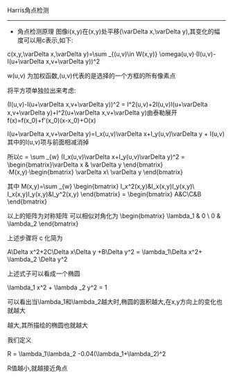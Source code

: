 Harris角点检测

---

- 角点检测原理
  图像i(x,y)在(x,y)处平移(\varDelta x,\varDelta y),其变化的幅度可以用c表示,如下:

c(x,y,\varDelta x,\varDelta y)=\sum _{(u,v)\in W(x,y)} \omega(u,v)·(I(u,v)-I(u+\varDelta x,v+\varDelta y))^2

  w(u,v) 为加权函数,(u,v)代表的是选择的一个方框的所有像素点

  将平方项单独拉出来考虑:

  (I(u,v)-I(u+\varDelta x,v+\varDelta y))^2 = I^2(u,v)+2I(u,v)I(u+\varDelta x,v+\varDelta y)+I^2(u+\varDelta x,v+\varDelta y)由泰勒展开f(x)=f(x_0)+f'(x_0)(x-x_0)+O(x)

   I(u+\varDelta x,v+\varDelta y)=I_x(u,v)\varDelta x+I_y(u,v)\varDelta y + I(u,v)其中的I(u,v)项与前面相减消掉

  所以c = \sum _{w} (I_x(u,v)\varDelta x+I_y(u,v)\varDelta y)^2 = \begin{bmatrix}\varDelta x & \varDelta y \end{bmatrix}·M(x,y)·\begin{bmatrix} \varDelta x\\ \varDelta y \end{bmatrix}

  其中  M(x,y)=\sum _{w} \begin{bmatrix} I_x^2(x,y)&I_x(x,y)I_y(x,y)\\ I_x(x,y)I_y(x,y)&I_y^2(x,y) \end{bmatrix} = \begin{bmatrix} A&C\\C&B \end{bmatrix}

  以上的矩阵为对称矩阵 可以相似对角化为  \begin{bmatrix} \lambda_1 & 0 \\ 0 & \lambda_2 \end{bmatrix}

  上述步骤将 c 化简为 

A\Delta x^2+2C\Delta x\Delta y +B\Delta y^2 = \lambda_1\Delta x^2+ \lambda_2 \Delta y^2

上述式子可以看成一个椭圆



\lambda_1 x^2 + \lambda _2 y^2 = 1

可以看出当\lambda_1和\lambda_2越大时,椭圆的面积越大,在x,y方向上的变化也就越大

越大,其所描绘的椭圆也就越大

我们定义

R = \lambda_1\lambda_2 -0.04(\lambda_1+\lambda_2)^2

R值越小,就越接近角点


